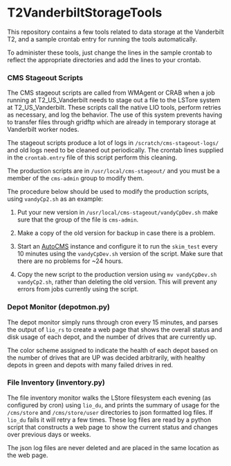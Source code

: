T2VanderbiltStorageTools
========================

This repository contains a few tools related to 
data storage at the Vanderbilt T2, and a sample 
crontab entry for running the tools automatically.

To administer these tools, just change the lines
in the sample crontab to reflect the appropriate 
directories and add the lines to your crontab.

### CMS Stageout Scripts

The CMS stageout scripts are called from WMAgent or 
CRAB when a job running at T2_US_Vanderbilt needs to 
stage out a file to the LSTore system at T2_US_Vanderbilt.
These scripts call the native LIO tools, perform 
retries as necessary, and log the behavior. 
The use of this system prevents having to transfer files
through gridftp which are already in temporary storage
at Vanderbilt worker nodes.

The stageout scripts produce a lot of logs in 
`/scratch/cms-stageout-logs/` and old logs need to be 
cleaned out periodically. The crontab lines supplied in the
`crontab.entry` file of this script perform this cleaning.

The production scripts are in `/usr/local/cms-stageout/`
and you must be a member of the `cms-admin` group to modify them.

The procedure below should be used to modify the production 
scripts, using `vandyCp2.sh` as an example:

1. Put your new version in `/usr/local/cms-stageout/vandyCpDev.sh`
make sure that the group of the file is `cms-admin`.

2. Make a copy of the old version for backup in case there is a problem.

3. Start an [AutoCMS](https://github.com/appeltel/AutoCMS) instance 
and configure it to run the `skim_test` every 10 minutes using the 
`vandyCpDev.sh` version of the script. Make sure that there are no 
problems for ~24 hours.

4. Copy the new script to the production version using 
`mv vandyCpDev.sh vandyCp2.sh`, rather than deleting the old version. 
This will prevent any errors from jobs currently using the script.


### Depot Monitor (depotmon.py)

The depot monitor simply runs through cron every 
15 minutes, and parses the output of 
`lio_rs` to create a web page that shows the overall
status and disk usage of each depot, and the number 
of drives that are currently up.

The color scheme assigned to indicate the health 
of each depot based on the number of drives that are 
UP was decided arbitrarily, with healthy depots in 
green and depots with many failed drives in red.

### File Inventory (inventory.py)

The file inventory monitor walks the LStore filesystem
each evening (as configured by cron) using `lio_du`, and 
prints the summary of usage for the `/cms/store` and 
`/cms/store/user` directories to json formatted log files.
If `lio_du` fails it will retry a few times.
These log files are read by a python script that constructs 
a web page to show the current status and changes over previous 
days or weeks.

The json log files are never deleted and are placed in the
same location as the web page.
